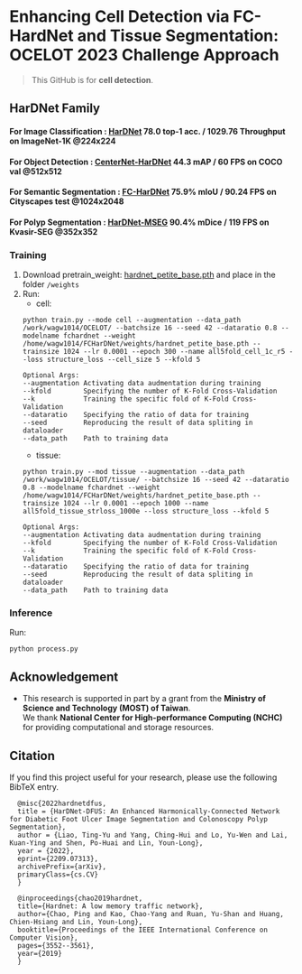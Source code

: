 # Enhancing Cell Detection via FC-HardNet and Tissue Segmentation: OCELOT 2023 Challenge Approach

> This GitHub is for **cell detection**.

## HarDNet Family
#### For Image Classification : [HarDNet](https://github.com/PingoLH/Pytorch-HarDNet) 78.0 top-1 acc. / 1029.76 Throughput on ImageNet-1K @224x224
#### For Object Detection : [CenterNet-HarDNet](https://github.com/PingoLH/CenterNet-HarDNet) 44.3 mAP / 60 FPS on COCO val @512x512
#### For Semantic Segmentation : [FC-HarDNet](https://github.com/PingoLH/FCHarDNet)  75.9% mIoU / 90.24 FPS on Cityscapes test @1024x2048
#### For Polyp Segmentation : [HarDNet-MSEG](https://github.com/james128333/HarDNet-MSEG) 90.4% mDice / 119 FPS on Kvasir-SEG @352x352


### Training

1. Download pretrain_weight: [hardnet_petite_base.pth](https://github.com/PingoLH/FCHarDNet/tree/master/weights) and place in the folder ``` /weights ``` 
2. Run:
    - cell:
    ```
    python train.py --mode cell --augmentation --data_path /work/wagw1014/OCELOT/ --batchsize 16 --seed 42 --dataratio 0.8 --modelname fchardnet --weight /home/wagw1014/FCHarDNet/weights/hardnet_petite_base.pth --trainsize 1024 --lr 0.0001 --epoch 300 --name all5fold_cell_1c_r5 --loss structure_loss --cell_size 5 --kfold 5

    Optional Args:
    --augmentation Activating data audmentation during training
    --kfold        Specifying the number of K-Fold Cross-Validation
    --k            Training the specific fold of K-Fold Cross-Validation
    --dataratio    Specifying the ratio of data for training
    --seed         Reproducing the result of data spliting in dataloader
    --data_path    Path to training data
    ```
    - tissue:
    ```
    python train.py --mod tissue --augmentation --data_path /work/wagw1014/OCELOT/tissue/ --batchsize 16 --seed 42 --dataratio 0.8 --modelname fchardnet --weight /home/wagw1014/FCHarDNet/weights/hardnet_petite_base.pth --trainsize 1024 --lr 0.0001 --epoch 1000 --name all5fold_tissue_strloss_1000e --loss structure_loss --kfold 5

    Optional Args:
    --augmentation Activating data audmentation during training
    --kfold        Specifying the number of K-Fold Cross-Validation
    --k            Training the specific fold of K-Fold Cross-Validation
    --dataratio    Specifying the ratio of data for training
    --seed         Reproducing the result of data spliting in dataloader
    --data_path    Path to training data
    ```

### Inference

Run:
```
python process.py
```

## Acknowledgement
- This research is supported in part by a grant from the **Ministry of Science and Technology (MOST) of Taiwan**.   
We thank **National Center for High-performance Computing (NCHC)** for providing computational and storage resources.        

## Citation
If you find this project useful for your research, please use the following BibTeX entry.
```
  @misc{2022hardnetdfus,
  title = {HarDNet-DFUS: An Enhanced Harmonically-Connected Network for Diabetic Foot Ulcer Image Segmentation and Colonoscopy Polyp Segmentation},
  author = {Liao, Ting-Yu and Yang, Ching-Hui and Lo, Yu-Wen and Lai, Kuan-Ying and Shen, Po-Huai and Lin, Youn-Long},
  year = {2022},
  eprint={2209.07313},
  archivePrefix={arXiv},
  primaryClass={cs.CV}
  }

  @inproceedings{chao2019hardnet,
  title={Hardnet: A low memory traffic network},
  author={Chao, Ping and Kao, Chao-Yang and Ruan, Yu-Shan and Huang, Chien-Hsiang and Lin, Youn-Long},
  booktitle={Proceedings of the IEEE International Conference on Computer Vision},
  pages={3552--3561},
  year={2019}
  }
```
